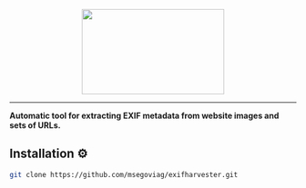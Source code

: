 <p align="center">
  <img src="https://github.com/msegoviag/exifharvester/assets/41863090/ea654f13-dbea-4029-b1b6-91b6be46d0d7" height=150 width=250><br>
  <hr>

  <b>Automatic tool for extracting EXIF metadata from website images and sets of URLs.</b><br>

  Installation ⚙️
----------

```bash
git clone https://github.com/msegoviag/exifharvester.git
```
